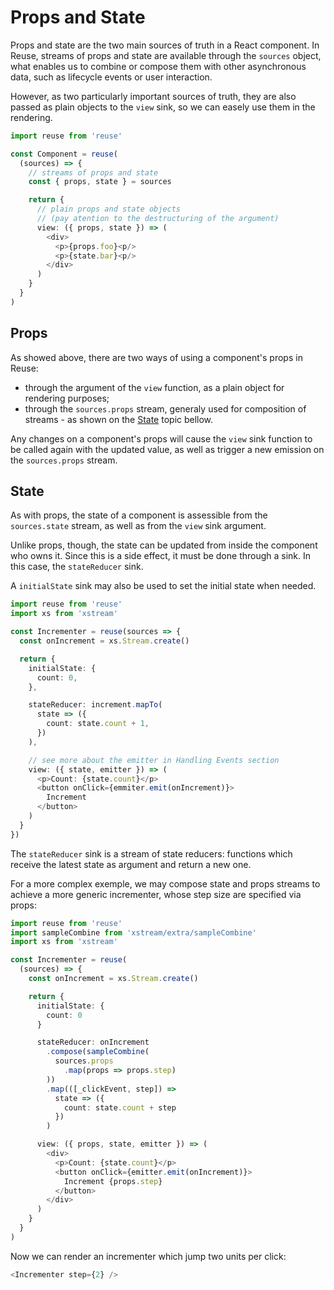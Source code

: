 # Props and State

Props and state are the two main sources of truth in a React component. In Reuse, streams of props and state are available through the `sources` object, what enables us to combine or compose them with other asynchronous data, such as lifecycle events or user interaction.

However, as two particularly important sources of truth, they are also passed as plain objects to the `view` sink, so we can easely use them in the rendering.

```typescript
import reuse from 'reuse'

const Component = reuse(
  (sources) => {
    // streams of props and state
    const { props, state } = sources

    return {
      // plain props and state objects
      // (pay atention to the destructuring of the argument)
      view: ({ props, state }) => (
        <div>
          <p>{props.foo}<p/>
          <p>{state.bar}<p/>
        </div>
      )
    }
  }
)
```

## Props

As showed above, there are two ways of using a component's props in Reuse:

* through the argument of the `view` function, as a plain object for rendering purposes;
* through the `sources.props` stream, generaly used for composition of streams - as shown on the [State](#state) topic bellow. 

Any changes on a component's props will cause the `view` sink function to be called again with the updated value, as well as trigger a new emission on the `sources.props` stream.

## State

As with props, the state of a component is assessible from the `sources.state` stream, as well as from the `view` sink argument.

Unlike props, though, the state can be updated from inside the component who owns it. Since this is a side effect, it must be done through a sink. In this case, the `stateReducer` sink.

A `initialState` sink may also be used to set the initial state when needed.

```typescript
import reuse from 'reuse'
import xs from 'xstream'

const Incrementer = reuse(sources => {
  const onIncrement = xs.Stream.create()

  return {
    initialState: {
      count: 0,
    },

    stateReducer: increment.mapTo(
      state => ({
        count: state.count + 1,
      })
    ),

    // see more about the emitter in Handling Events section
    view: ({ state, emitter }) => (
      <p>Count: {state.count}</p>
      <button onClick={emmiter.emit(onIncrement)}>
        Increment
      </button>
    )
  }
})
``` 

The `stateReducer` sink is a stream of state reducers: functions which receive the latest state as argument and return a new one.

For a more complex exemple, we may compose state and props streams to achieve a more generic incrementer, whose step size are specified via props:

```typescript
import reuse from 'reuse'
import sampleCombine from 'xstream/extra/sampleCombine'
import xs from 'xstream'

const Incrementer = reuse(
  (sources) => {
    const onIncrement = xs.Stream.create()

    return {
      initialState: {
        count: 0
      }

      stateReducer: onIncrement
        .compose(sampleCombine(
          sources.props
            .map(props => props.step)
        ))
        .map(([_clickEvent, step]) =>
          state => ({
            count: state.count + step
          })
        )

      view: ({ props, state, emitter }) => (
        <div>
          <p>Count: {state.count}</p>
          <button onClick={emitter.emit(onIncrement)}>
            Increment {props.step}
          </button>
        </div>
      )
    }
  }
)
```

Now we can render an incrementer which jump two units per click:

```typescript
<Incrementer step={2} />
```